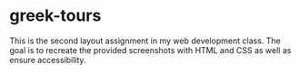 # greek-tours
This is the second layout assignment in my web development class. The goal is to recreate the provided screenshots with HTML and CSS as well as ensure accessibility.
